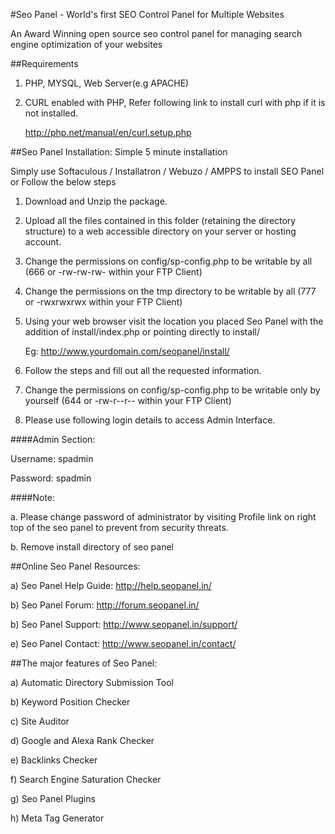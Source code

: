 #Seo Panel - World's first SEO Control Panel for Multiple Websites

An Award Winning open source seo control panel for managing search engine optimization of your websites

##Requirements

   1. PHP, MYSQL, Web Server(e.g APACHE)

   2. CURL enabled with PHP, Refer following link to install curl with php if it is not installed.

        http://php.net/manual/en/curl.setup.php


##Seo Panel Installation: Simple 5 minute installation

Simply use Softaculous / Installatron / Webuzo / AMPPS to install SEO Panel or Follow the below steps

1. Download and Unzip the package.

2. Upload all the files contained in this folder (retaining the directory structure) to a web accessible directory on your server or hosting account.

3. Change the permissions on config/sp-config.php to be writable by all (666 or -rw-rw-rw- within your FTP Client)

4. Change the permissions on the tmp directory to be writable by all (777 or -rwxrwxrwx within your FTP Client)

5. Using your web browser visit the location you placed Seo Panel with the addition of install/index.php or pointing directly to install/

    Eg: http://www.yourdomain.com/seopanel/install/

6. Follow the steps and fill out all the requested information.

7. Change the permissions on config/sp-config.php to be writable only by yourself (644 or -rw-r--r-- within your FTP Client)

8. Please use following login details to access Admin Interface.

####Admin Section:

Username: spadmin

Password: spadmin

####Note:

a. Please change password of administrator by visiting Profile link on right top of the seo panel to prevent from security threats.

b. Remove install directory of seo panel


##Online Seo Panel Resources:


a) Seo Panel Help Guide: http://help.seopanel.in/

b) Seo Panel Forum: http://forum.seopanel.in/

b) Seo Panel Support: http://www.seopanel.in/support/

e) Seo Panel Contact: http://www.seopanel.in/contact/


##The major features of Seo Panel:

a) Automatic Directory Submission Tool

b) Keyword Position Checker

c) Site Auditor

d) Google and Alexa Rank Checker

e) Backlinks Checker

f) Search Engine Saturation Checker

g) Seo Panel Plugins

h) Meta Tag Generator
